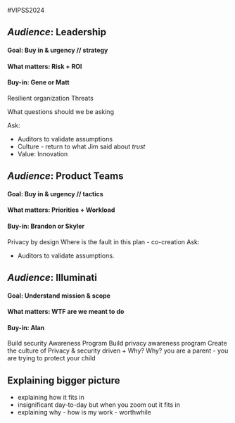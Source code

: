 #VIPSS2024


## *Audience*: Leadership

#### Goal: Buy in & urgency // strategy
#### What matters: Risk + ROI
#### Buy-in: Gene or Matt

Resilient organization
Threats

What questions should we be asking


Ask:
- Auditors to validate assumptions
- Culture - return to what Jim said about *trust*
- Value: Innovation
## *Audience*: Product Teams

#### Goal: Buy in & urgency // tactics
#### What matters: Priorities + Workload
#### Buy-in: Brandon or Skyler

Privacy by design
Where is the fault in this plan - co-creation
Ask:
- Auditors to validate assumptions.

## *Audience*: Illuminati

#### Goal: Understand mission & scope
#### What matters: WTF are we meant to do
#### Buy-in: Alan


Build security Awareness Program
Build privacy awareness program
Create the culture of Privacy & security driven + Why? Why? 
you are a parent - you are trying to protect your child



## Explaining bigger picture
- explaining how it fits in
- insignificant day-to-day but when you zoom out it fits in
- explaining why - how is my work - worthwhile